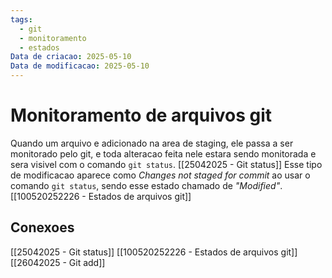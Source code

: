 ```yaml
---
tags:
  - git
  - monitoramento
  - estados
Data de criacao: 2025-05-10
Data de modificacao: 2025-05-10
---
```


# Monitoramento de arquivos git
Quando um arquivo e adicionado na area de staging, ele passa a ser monitorado pelo git, e toda alteracao feita nele estara sendo monitorada e sera visivel com o comando `git status`. [[25042025 - Git status]]
Esse tipo de modificacao aparece como *Changes not staged for commit* ao usar o comando `git status`, sendo esse estado chamado de *"Modified"*. [[100520252226 - Estados de arquivos git]]

## Conexoes
[[25042025 - Git status]]
[[100520252226 - Estados de arquivos git]]
[[26042025 - Git add]]